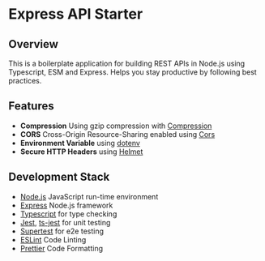 # Express API Starter

## Overview

This is a boilerplate application for building REST APIs in Node.js using Typescript, ESM and Express. Helps you stay productive by following best practices.

## Features
- **Compression** Using gzip compression with [Compression](https://github.com/expressjs/compression)
- **CORS** Cross-Origin Resource-Sharing enabled using [Cors](https://github.com/expressjs/cors)
- **Environment Variable** using [dotenv](https://www.npmjs.com/package/dotenv)
- **Secure HTTP Headers** using [Helmet](https://github.com/helmetjs/helmet)

## Development Stack
- [Node.js](https://nodejs.org) JavaScript run-time environment
- [Express](https://expressjs.com) Node.js  framework
- [Typescript](https://www.typescriptlang.org/) for type checking
- [Jest](https://jestjs.io/), [ts-jest](https://www.npmjs.com/package/ts-jest) for unit testing
- [Supertest](https://www.npmjs.com/package/supertest) for e2e testing
- [ESLint](https://eslint.org/) Code Linting
- [Prettier](https://prettier.io/) Code Formatting
